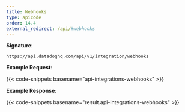 ```yaml
---
title: Webhooks
type: apicode
order: 14.4
external_redirect: /api/#webhooks
---
```


**Signature**:

`https://api.datadoghq.com/api/v1/integration/webhooks`

**Example Request**:

{{< code-snippets basename="api-integrations-webhooks" >}}

**Example Response**:

{{< code-snippets basename="result.api-integrations-webhooks" >}}

